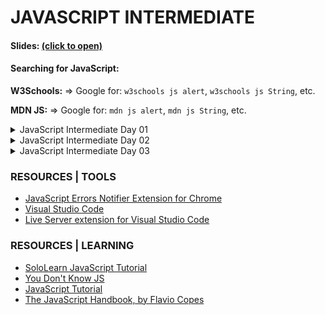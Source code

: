 # JAVASCRIPT INTERMEDIATE

#### Slides: <a href="https://kostasx.github.io/EventLoop/Education/TechTalentSchool/javascript/intermediate.html#/tts-intro" target="_blank">(click to open)</a>

#### Searching for JavaScript:

**W3Schools:** => Google for: `w3schools js alert`, `w3schools js String`, etc.

**MDN JS:** => Google for: `mdn js alert`, `mdn js String`, etc.

<details>

<summary>JavaScript Intermediate Day 01</summary>

### BEST PRACTICES

- Place your variable and function declarations at the beginning of each scope, whether it is a function scope or a block scope.
- Assign values to variables before accessing them.
  ```
  function myApp(){

	// Declare and assign values first:
	let config = true;
    let name = "My App";
    function show(){ return 42; }

	// Rest of the code which calls the functions 
    // and accesses the variables declared above.
    console.log( name );
    show();

  }
  ```

### CODE

- ["use strict"](./code/usestrict.html)

### QUESTIONS

***What happens when we create a second variable and assign the same Object structure to it?***

- A new Object structure is created and linked to the newly created variable. The first variable holds a reference to a different (yet identical) Object structure in memory.
- [Visualisation](http://www.pythontutor.com/javascript.html#code=let%20obj%20%3D%20%7B%0A%20%20name%3A%20%22kostas%22,%0A%20%20surname%3A%20%22minaidis%22,%0A%20%20showName%3A%20function%28%29%7B%0A%20%20%20%20console.log%28%20this.surname%20%29%3B%20//%20We%20should%20always%20use%20this%0A%20%20%7D%0A%7D%0A%0Aconsole.log%28%20obj.surname%20%29%3B%0A%0Alet%20another%20%3D%20%7B%0A%20%20name%3A%20%22John%22,%0A%20%20surname%3A%20%22Doe%22%0A%7D%0A%0Aconsole.log%28%20another.surname%20%29%3B&curInstr=4&mode=display&origin=opt-frontend.js&py=js&rawInputLstJSON=%5B%5D)

### REFERENCES

- ["use strict"](https://www.w3schools.com/js/js_strict.asp)
- [Watch: Custom sorting function for the Array sort() method @ `Coding Train`](https://youtu.be/MWD-iKzR2c8?t=171)
- [The Array `sort()` method at MDN](https://developer.mozilla.org/en-US/docs/Web/JavaScript/Reference/Global_Objects/Array/sort)
- [Copying Arrays using slice(): a visualization](http://www.pythontutor.com/javascript.html#code=let%20numbers%20%3D%20%5B%201,%202,%203,%204%20%5D%3B%0Alet%20reversedNumbers%20%3D%20numbers.slice%28%29%3B%0AreversedNumbers.reverse%28%29%3B%0Aconsole.log%28%20numbers%20%29%3B%0Aconsole.log%28%20reversedNumbers%20%29%3B&curInstr=5&mode=display&origin=opt-frontend.js&py=js&rawInputLstJSON=%5B%5D) 
- [JavaScript Reserved Keywords](https://www.w3schools.com/js/js_reserved.asp)
- [How Arrays are `passed By Reference` (Visualisation)](http://www.pythontutor.com/javascript.html#code=let%20listOfNumbers%20%3D%20%5B%201,%202,%203,%204,%205%20%5D%3B%0A%0Alet%20pseudoCopy%20%3D%20listOfNumbers%3B%0A%0ApseudoCopy%5B1%5D%20%3D%20%22Ops!%22%3B%0A%0A&curInstr=3&mode=display&origin=opt-frontend.js&py=js&rawInputLstJSON=%5B%5D) 
- [Understanding this in Objects (Visualisation)](http://www.pythontutor.com/javascript.html#code=let%20obj%20%3D%20%7B%0A%20%20name%3A%20%22kostas%22,%0A%20%20surname%3A%20%22minaidis%22,%0A%20%20showName%3A%20function%28%29%7B%0A%20%20%20%20console.log%28%20obj.surname%20%29%3B%20//%20We%20should%20always%20use%20this%0A%20%20%7D%0A%7D%0A%0Alet%20another%20%3D%20obj%3B%0Aobj%20%3D%205%3B%0A%0Aanother.showName%28%29%3B%0A&curInstr=6&mode=display&origin=opt-frontend.js&py=js&rawInputLstJSON=%5B%5D)

</details>

<details>

<summary>JavaScript Intermediate Day 02</summary>

### CODE

- [Array Methods](./code/array-methods.html)
- [Array Methods: map()](./code/array-map.html)
- [Array Methods: map() - Extras](./code/array-map-extras.html)
- [Array Methods: reduce()](./code/array-reduce.html)
- [Array Methods: Chaining](./code/array-chaining.html)
- ["DOM Manipulation"](./code/dom.html)

### QUESTIONS

***Can we access the local filesystem (files and folders on our computer) via JavaScript?***

- No, JavaScript that runs on the browser has no direct access to our local filesystem for security purposes.
- We can only selectively upload files on a web page or download files. 

***Can we use Array element values as arguments to the slice() function? Example:***

```let arr = ["john","doe","smith"]; arr.slice("doe","smith");```

- No, the `slice()` function accepts only numeric values as arguments that correspond to Array indices.

### REFERENCES

- [Altering the DOM with JavaScript](https://zellwk.com/blog/js-in-dom/)
- [DOM and Layout Trees](https://github.com/leonardomso/33-js-concepts#13-dom-and-layout-trees)
- [What’s the difference between Map and ForEach in JavaScript?](https://codeburst.io/javascript-map-vs-foreach-f38111822c0f)

</details>

<details>

<summary>JavaScript Intermediate Day 03</summary>

### CODE

- [Event Listener](./code/eventlistener.html)

### QUESTIONS

***How do we pass custom arguments to Event Handler Callback functions?***

- There are multiple way to achieve this. Here are two ways:
- A: Through a callback function:
	```
	function handler( firstArg, secondArg ){

	  return function( event ){
		console.log( firstArg, secondArg, event );
	  }
	}

	Element.addEventListener( "click", handler( "first", "second" ) );
	```
- B: Using bind():

	```
	function handler( firstArg, secondArg, event ){
  		console.log( firstArg, secondArg, event );
	}

	Element.addEventListener( "click", handler.bind( null, "first arg value", "second arg value" ) );
	```
***Do we have a sleep() function in JavaScript that pauses execution?***

- No, but we can simulate such a function using custom code. Multiple examples can be found in [this StackOverflow thread](https://stackoverflow.com/questions/951021/what-is-the-javascript-version-of-sleep).

</details>

### RESOURCES | TOOLS

- [JavaScript Errors Notifier Extension for Chrome](https://chrome.google.com/webstore/detail/javascript-errors-notifie/jafmfknfnkoekkdocjiaipcnmkklaajd?hl=en)
- [Visual Studio Code](https://code.visualstudio.com/)
- [Live Server extension for Visual Studio Code](https://marketplace.visualstudio.com/items?itemName=ritwickdey.LiveServer)

### RESOURCES | LEARNING
 
- [SoloLearn JavaScript Tutorial](https://www.sololearn.com/Course/JavaScript/)
- [You Don't Know JS](https://github.com/getify/You-Dont-Know-JS)
- [JavaScript Tutorial](http://www.javascripttutorial.net/)
- [The JavaScript Handbook, by Flavio Copes](https://flaviocopes.com/page/ebooks/)
